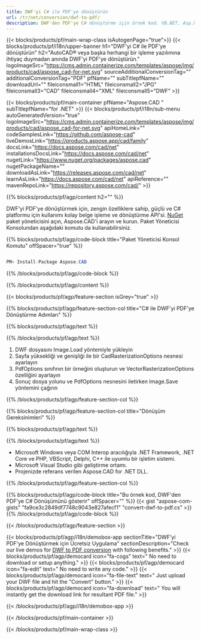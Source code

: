 ```yaml
---
title: DWF'yi C# ile PDF'ye dönüştürün 
url: /tr/net/conversion/dwf-to-pdf/ 
description: DWF'den PDF'ye C# dönüştürme için örnek kod. VB.NET, Asp.NET veya herhangi bir .NET tabanlı uygulama içinde toplu DWF dosyalarının PDF'ye dönüştürülmesi için API örnek kodunu kullanın.
---
```


{{< blocks/products/pf/main-wrap-class isAutogenPage="true">}}
{{< blocks/products/pf/i18n/upper-banner h1="DWF'yi C# ile PDF'ye dönüştürün" h2="AutoCAD® veya başka herhangi bir işleme yazılımına ihtiyaç duymadan anında DWF'yi PDF'ye dönüştürün." logoImageSrc="https://cms.admin.containerize.com/templates/aspose/img/products/cad/aspose_cad-for-net.svg" sourceAdditionalConversionTag="" additionalConversionTag="PDF" pfName="" subTitlepfName="" downloadUrl="" fileiconsmall1="HTML" fileiconsmall2="JPG" fileiconsmall3="CAD" fileiconsmall4="XML" fileiconsmall5="DWF" >}}

{{< blocks/products/pf/main-container pfName="Aspose.CAD " subTitlepfName="for .NET" >}}
{{< blocks/products/pf/i18n/sub-menu autoGeneratedVersion="true" logoImageSrc="https://cms.admin.containerize.com/templates/aspose/img/products/cad/aspose_cad-for-net.svg" apiHomeLink="" codeSamplesLink="https://github.com/aspose-cad" liveDemosLink="https://products.aspose.app/cad/family" docsLink="https://docs.aspose.com/cad/net" installationsDocsLink="https://docs.aspose.com/cad/net" nugetLink="https://www.nuget.org/packages/aspose.cad" nugetPackageName="" downloadAsLink="https://releases.aspose.com/cad/net" learnAsLink="https://docs.aspose.com/cad/net" apiReference="" mavenRepoLink="https://repository.aspose.com/cad/" >}}

{{% blocks/products/pf/agp/content h2="" %}}

DWF'yi PDF'ye dönüştürmek için, zengin özelliklere sahip, güçlü ve C# platformu için kullanımı kolay belge işleme ve dönüştürme API'si. <a href=https://www.nuget.org/packages/aspose.cad>NuGet</a> paket yöneticisini açın, Aspose.CAD'i arayın ve kurun. Paket Yöneticisi Konsolundan aşağıdaki komutu da kullanabilirsiniz.

{{% blocks/products/pf/agp/code-block title="Paket Yöneticisi Konsol Komutu" offSpacer="true" %}}

```cs

PM> Install-Package Aspose.CAD

```

{{% /blocks/products/pf/agp/code-block %}}

{{% /blocks/products/pf/agp/content %}}

{{< blocks/products/pf/agp/feature-section isGrey="true" >}}

{{% blocks/products/pf/agp/feature-section-col title="C# ile DWF'yi PDF'ye Dönüştürme Adımları" %}}

{{% blocks/products/pf/agp/text %}}

{{% /blocks/products/pf/agp/text %}}

1. DWF dosyasını Image.Load yöntemiyle yükleyin
1. Sayfa yüksekliği ve genişliği ile bir CadRasterizationOptions nesnesi ayarlayın
1. PdfOptions sınıfının bir örneğini oluşturun ve VectorRasterizationOptions özelliğini ayarlayın
1. Sonuç dosya yolunu ve PdfOptions nesnesini iletirken Image.Save yöntemini çağırın

{{% /blocks/products/pf/agp/feature-section-col %}}

{{% blocks/products/pf/agp/feature-section-col title="Dönüşüm Gereksinimleri" %}}

{{% blocks/products/pf/agp/text %}}

{{% /blocks/products/pf/agp/text %}}

- Microsoft Windows veya COM Interop aracılığıyla .NET Framework, .NET Core ve PHP, VBScript, Delphi, C++ ile uyumlu bir işletim sistemi.
- Microsoft Visual Studio gibi geliştirme ortamı.
- Projenizde referans verilen Aspose.CAD for .NET DLL.

{{% /blocks/products/pf/agp/feature-section-col %}}

{{% blocks/products/pf/agp/code-block title="Bu örnek kod, DWF'den PDF'ye C# Dönüşümünü gösterir" offSpacer="" %}}
{{< gist "aspose-com-gists" "fa9ce3c2849df7748c9043e827afecf1" "convert-dwf-to-pdf.cs" >}}
{{% /blocks/products/pf/agp/code-block %}}

{{< /blocks/products/pf/agp/feature-section >}}    

<!-- aboutfile Starts -->

{{< blocks/products/pf/agp/i18n/demobox-app sectionTitle="DWF'yi PDF'ye Dönüştürmek için Ücretsiz Uygulama" sectionDescription="Check our live demos for [DWF to PDF conversion](https://products.aspose.app/cad/conversion/dwf-to-pdf) with following benefits." >}}
        {{< blocks/products/pf/agp/democard icon="fa-cogs" text=" No need to download or setup anything." >}}
        {{< blocks/products/pf/agp/democard icon="fa-edit" text=" No need to write any code." >}}
        {{< blocks/products/pf/agp/democard icon="fa-file-text" text=" Just upload your DWF file and hit the \"Convert\" button." >}}
        {{< blocks/products/pf/agp/democard icon="fa-download" text=" You will instantly get the download link for resultant PDF file." >}}
 
   
{{< /blocks/products/pf/agp/i18n/demobox-app >}}

<!-- aboutfile Ends -->

{{< /blocks/products/pf/main-container >}}
    
{{< /blocks/products/pf/main-wrap-class >}}